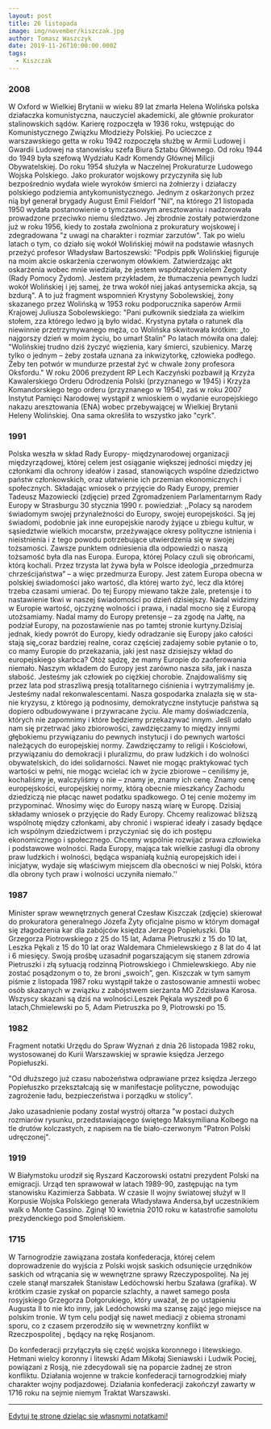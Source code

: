 ```yaml
---
layout: post
title: 26 listopada
image: img/november/kiszczak.jpg
author: Tomasz Waszczyk
date: 2019-11-26T10:00:00.000Z
tags:
  - Kiszczak
---
```


### 2008

W Oxford w Wielkiej Brytanii w wieku 89 lat zmarła Helena Wolińska polska działaczka komunistyczna, nauczyciel akademicki, ale głównie prokurator stalinowskich sądów.
Karierę rozpoczęła w 1936 roku, wstępując do Komunistycznego Związku Młodzieży Polskiej. Po ucieczce z warszawskiego getta w roku 1942 rozpoczęła służbę w Armii Ludowej i Gwardii Ludowej na stanowisku szefa Biura Sztabu Głównego. Od roku 1944 do 1949 była szefową Wydziału Kadr Komendy Głównej Milicji Obywatelskiej. Do roku 1954 służyła w Naczelnej Prokuraturze Ludowego Wojska Polskiego.
Jako prokurator wojskowy przyczyniła się lub bezpośrednio wydała wiele wyroków śmierci na żołnierzy i działaczy polskiego podziemia antykomunistycznego. Jednym z oskarżonych przez nią był generał brygady August Emil Fieldorf "Nil", na którego 21 listopada 1950 wydała postanowienie o tymczasowym aresztowaniu i nadzorowała prowadzone przeciwko niemu śledztwo.
Jej zbrodnie zostały potwierdzone już w roku 1956, kiedy to została zwolniona z prokuratury wojskowej i zdegradowana "z uwagi na charakter i rozmiar zarzutów".
Tak po wielu latach o tym, co działo się wokół Wolińskiej mówił na podstawie własnych przeżyć profesor Władysław Bartoszewski:
"Podpis ppłk Wolińskiej figuruje na moim akcie oskarżenia czerwonym ołówkiem. Zatwierdzając akt oskarżenia wobec mnie wiedziała, że jestem współzałożycielem Żegoty (Rady Pomocy Żydom). Jestem przykładem, że tłumaczenia pewnych ludzi wokół Wolińskiej i jej samej, że trwa wokół niej jakaś antysemicka akcja, są bzdurą".
A to już fragment wspomnień Krystyny Sobolewskiej, żony skazanego przez Wolińską w 1953 roku podporucznika saperów Armii Krajowej Juliusza Sobolewskiego:
"Pani pułkownik siedziała za wielkim stołem, zza którego ledwo ją było widać. Krystyna pytała o ratunek dla niewinnie przetrzymywanego męża, co Wolińska skwitowała krótkim: „to najgorszy dzień w moim życiu, bo umarł Stalin”
Po latach mówiła ona dalej:
"Wolińskiej trudno dziś życzyć więzienia, kary śmierci, szubienicy. Marzę tylko o jednym – żeby została uznana za inkwizytorkę, człowieka podłego. Żeby ten potwór w mundurze przestał żyć w chwale żony profesora Oksfordu."
W roku 2006 prezydent RP Lech Kaczyński pozbawił ją Krzyża Kawalerskiego
Orderu Odrodzenia Polski (przyznanego w 1945) i Krzyża Komandorskiego tego orderu (przyznanego w 1954), zaś w roku 2007 Instytut Pamięci Narodowej wystąpił z wnioskiem o wydanie europejskiego nakazu aresztowania (ENA) wobec przebywającej w Wielkiej Brytanii Heleny Wolińskiej. Ona sama określiła to wszystko jako "cyrk".

### 1991

Polska weszła w skład Rady Europy- międzynarodowej organizacji międzyrządowej, której celem jest osiąganie większej jedności między jej członkami dla ochrony ideałów i zasad, stanowiących wspólne dziedzictwo państw członkowskich, oraz ułatwienie ich przemian ekonomicznych i społecznych. Składając wniosek o przyjęcie do Rady Europy, premier Tadeusz Mazowiecki (zdjęcie) przed Zgromadzeniem Parlamentarnym Rady Europy w Strasburgu 30 stycznia 1990 r. powiedział: ,,Polacy są narodem świadomym swojej przynależności do Europy, swojej europejskości. Są jej świadomi, podobnie jak inne europejskie narody żyjące u zbiegu kultur, w sąsiedztwie wielkich mocarstw, przeżywa­jące okresy polityczne istnienia i nieistnienia i z tego powodu potrzebujące utwierdzenia się w swojej tożsamości. Zawsze punktem odniesienia dla odpowiedzi o naszą tożsamość była dla nas Europa. Europa, której Polacy czuli się obrońcami, którą kochali. Przez trzysta lat żywa była w Polsce ideologia „przedmurza chrześcijaństwa” – a więc przedmurza Europy. Jest zatem Europa obecna w polskiej świadomości jako wartość, dla której warto żyć, lecz dla której trzeba czasami umierać. Do tej Europy miewano także żale, pretensje i to nastawienie tkwi w naszej świadomości po dzień dzisiejszy. Nadal widzimy w Europie wartość, ojczyznę wolności i prawa, i nadal mocno się z Europą utożsamiamy. Nadal mamy do Europy pre­tensje – za zgodę na Jałtę, na podział Europy, na pozostawienie nas po tamtej stronie kurtyny.Dzisiaj jednak, kiedy powrót do Europy, kiedy odradzanie się Europy jako całości stają się„coraz bardziej realne, coraz częściej zadajemy sobie pytanie o to, co mamy Europie do przekazania, jaki jest nasz dzisiejszy wkład do europejskiego skarbca? Otóż sądzę, że mamy Europie do zaoferowania niemało. Naszym wkładem do Europy jest zarówno nasza siła, jak i nasza słabość. Jesteśmy jak człowiek po ciężkiej chorobie. Znajdowaliśmy się przez lata pod straszliwą presją totalitarnego ciśnienia i wytrzymaliśmy je. Jesteśmy nadal rekonwalescentami. Nasza gospodarka znalazła się w sta­nie kryzysu, z którego ją podnosimy, demokratyczne instytucje państwa są dopiero odbudowywane i przywracane życiu.
Ale mamy doświadczenia, których nie zapomnimy i które będziemy przekazywać innym. Jeśli udało nam się przetrwać jako zbiorowości, zawdzięczamy to między innymi głębokiemu przywiązaniu do pewnych instytucji i do pew­nych wartości należących do europejskiej normy. Zawdzięczamy to religii i Kościołowi, przywiązaniu do demokracji i pluralizmu, do praw ludzkich i do wolności obywatelskich, do idei solidarności. Nawet nie mogąc prakty­kować tych wartości w pełni, nie mogąc wcielać ich w życie zbiorowe – ceniliśmy je, kochaliśmy je, walczyliśmy o nie – znamy je, znamy ich cenę. Znamy cenę europejskości, europejskiej normy, którą obecnie mieszkańcy Zachodu dziedziczą nie płacąc nawet podatku spadkowego. O tej cenie możemy im przypominać. Wnosimy więc do Europy naszą wiarę w Europę.
Dzisiaj składamy wniosek o przyjęcie do Rady Europy. Chcemy reali­zować bliższą wspólnotę między członkami, aby chronić i wspierać ideały i zasady będące ich wspólnym dziedzictwem i przyczyniać się do ich postępu ekonomicznego i społecznego. Chcemy wspólnie rozwijać prawa człowieka i podstawowe wolności. Rada Europy, mająca tak wielkie zasługi dla obrony praw ludzkich i wolności, będąca wspaniałą kuźnią europejskich idei i inicjatyw, wydaje się właściwym miejscem dla obecności w niej Polski, która dla obrony tych praw i wolności uczyniła niemało.''

### 1987

Minister spraw wewnętrznych generał Czesław Kiszczak (zdjęcie) skierował do prokuratora generalnego Józefa Żyty oficjalne pismo w którym domagał się złagodzenia kar dla zabójców księdza Jerzego Popiełuszki. Dla Grzegorza
Piotrowskiego z 25 do 15 lat, Adama Pietruszki z 15 do 10 lat, Leszka Pękali z 15 do 10 lat oraz
Waldemara Chmielewskiego z 8 lat do 4 lat i 6 miesięcy.
Swoją prośbę uzasadnił pogarszającym się stanem zdrowia Pietruszki i złą sytuacją rodzinną Piotrowskiego i Chmielewskiego. Aby nie zostać posądzonym o to, że broni „swoich”, gen. Kiszczak w tym samym piśmie z
listopada 1987 roku wystąpił także o zastosowanie amnestii wobec osób skazanych w związku z zabójstwem sierżanta MO Zdzisława Karosa. Wszyscy skazani są dziś na wolności.Leszek Pękala wyszedł po 6 latach,Chmielewski po 5, Adam Pietruszka po 9, Piotrowski po 15.

### 1982

Fragment notatki Urzędu do Spraw Wyznań z dnia 26 listopada 1982 roku, wystosowanej do Kurii Warszawskiej w sprawie księdza Jerzego Popiełuszki.

"Od dłuższego już czasu nabożeństwa odprawiane przez księdza Jerzego Popiełuszko przekształcają się w manifestacje polityczne, powodując zagrożenie ładu, bezpieczeństwa i porządku w stolicy".

Jako uzasadnienie podany został wystrój ołtarza "w postaci dużych rozmiarów rysunku, przedstawiającego świętego Maksymiliana Kolbego na tle drutów kolczastych, z napisem na tle biało-czerwonym "Patron Polski udręczonej".

### 1919

W Białymstoku urodził się Ryszard Kaczorowski ostatni prezydent Polski na emigracji. Urząd ten sprawował w latach 1989-90, zastępując na tym stanowisku Kazimierza Sabbata. W czasie II wojny światowej służył w II Korpusie Wojska Polskiego generała Władysława Andersa,był uczestnikiem walk o Monte Cassino. Zginął 10 kwietnia 2010 roku w katastrofie samolotu prezydenckiego pod Smoleńskiem.

### 1715

W Tarnogrodzie zawiązana została konfederacja, której celem doprowadzenie do wyjścia z Polski wojsk saskich odsunięcie urzędników saskich od wtrącania się w wewnętrzne sprawy Rzeczypospolitej.
Na jej czele stanął marszałek Stanisław Ledóchowski herbu Szaława (grafika). W krótkim czasie zyskał on poparcie szlachty, a nawet samego posła rosyjskiego Grzegorza Dołgorukiego, który uważał, że po ustąpieniu Augusta II to nie kto inny, jak Ledóchowski ma szansę zająć jego miejsce na polskim tronie. W tym celu podjął się nawet mediacji z obiema stronami sporu, co z czasem przerodziło się w wewnetrzny konflikt w Rzeczpospolitej , będący na rękę Rosjanom.

Do konfederacji przyłączyła się część wojska koronnego i litewskiego. Hetmani wielcy koronny i litewski Adam Mikołaj Sieniawski i Ludwik Pociej, powiązani z Rosją, nie zdecydowali się na poparcie żadnej ze stron konfliktu. Działania wojenne w trakcie konfederacji tarnogrodzkiej miały charakter wojny podjazdowej.
Działania konfederacji zakończył zawarty w 1716 roku na sejmie niemym Traktat Warszawski.

---

<a href="https://github.com/TomaszWaszczyk/historia.waszczyk.com/edit/master/src/content/november-26.md" target="_blank">Edytuj tę stronę dzieląc się własnymi notatkami!</a>
